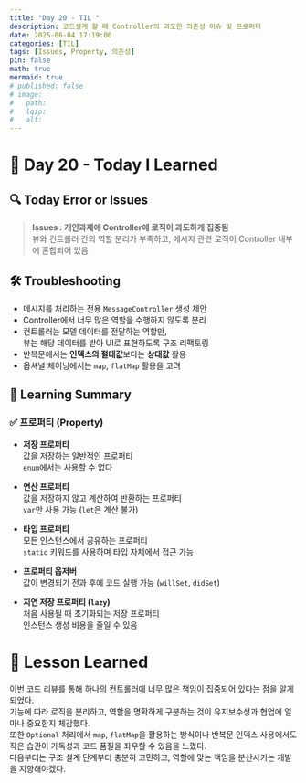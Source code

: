 ```yaml
---
title: "Day 20 - TIL "
description: 코드설계 할 때 Controller의 과도한 의존성 이슈 및 프로퍼티
date: 2025-06-04 17:19:00
categories: [TIL]
tags: [Issues, Property, 의존성]
pin: false
math: true
mermaid: true
# published: false
# image:
#   path:
#   lqip: 
#   alt: 
---
```


# 📘 Day 20 - Today I Learned

 ## 🔍 Today Error or Issues  
> **Issues : 개인과제에 Controller에 로직이 과도하게 집중됨**  
뷰와 컨트롤러 간의 역할 분리가 부족하고, 메시지 관련 로직이 Controller 내부에 혼합되어 있음

## 🛠️ Troubleshooting
- 메시지를 처리하는 전용 `MessageController` 생성 제안
- Controller에서 너무 많은 역할을 수행하지 않도록 분리
- 컨트롤러는 모델 데이터를 전달하는 역할만,  
  뷰는 해당 데이터를 받아 UI로 표현하도록 구조 리팩토링
- 반복문에서는 **인덱스의 절대값**보다는 **상대값** 활용
- 옵셔널 체이닝에서는 `map`, `flatMap` 활용을 고려

## 📝 Learning Summary

### ✅ 프로퍼티 (Property)
- **저장 프로퍼티**  
  값을 저장하는 일반적인 프로퍼티  
  `enum`에서는 사용할 수 없다

- **연산 프로퍼티**  
  값을 저장하지 않고 계산하여 반환하는 프로퍼티  
  `var`만 사용 가능 (`let`은 계산 불가)

- **타입 프로퍼티**  
  모든 인스턴스에서 공유하는 프로퍼티  
  `static` 키워드를 사용하며 타입 자체에서 접근 가능

- **프로퍼티 옵저버**  
  값이 변경되기 전과 후에 코드 실행 가능 (`willSet`, `didSet`)

- **지연 저장 프로퍼티 (`lazy`)**  
  처음 사용될 때 초기화되는 저장 프로퍼티  
  인스턴스 생성 비용을 줄일 수 있음


# 📘 Lesson Learned
이번 코드 리뷰를 통해 하나의 컨트롤러에 너무 많은 책임이 집중되어 있다는 점을 알게 되었다.  
기능에 따라 로직을 분리하고, 역할을 명확하게 구분하는 것이 유지보수성과 협업에 얼마나 중요한지 체감했다.  
또한 `Optional` 처리에서 `map`, `flatMap`을 활용하는 방식이나 반복문 인덱스 사용에서도 작은 습관이 가독성과 코드 품질을 좌우할 수 있음을 느꼈다.  
다음부터는 구조 설계 단계부터 충분히 고민하고, 역할에 맞는 책임을 분산시키는 개발을 지향해야겠다.
